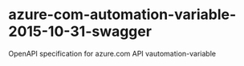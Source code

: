 # azure-com-automation-variable-2015-10-31-swagger
OpenAPI specification for azure.com API vautomation-variable
